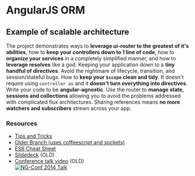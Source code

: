 AngularJS ORM
=============
Example of scalable architecture
-------------

The project demonstrates ways to **leverage ui-router to the greatest of it's abilities**, how to **keep your controllers down to 1 line of code**, how to **organize your services** in a completely simplified manner, and how to **leverage resolves** like a god. Keeping your application down to a **tiny handful of directives**. Avoid the nightmare of lifecycle, transition, and session/stateful bugs. How to **keep your `$scope` clean and tidy**. It doesn't require using `controller as` and it **doesn't turn everything into directives**. Write your code to be **angular-agnostic**. Use the router to **manage state, sessions and collections** allowing you to avoid the problems addressed with complicated flux architectures. Sharing references means **no more watchers and subscribers** strewn across your app.

### Resources

* [Tips and Tricks](https://github.com/ProLoser/AngularJS-ORM/blob/master/TIPS-AND-TRICKS.md)
* [Older Branch (uses coffeescript and sockets)](https://github.com/ProLoser/AngularJS-ORM/tree/coffee-sockets)
* [ES6 Cheat Sheet](ES6-Cheat-Sheet.md)
* [Slidedeck](http://slid.es/proloser/angularjs-orm) (OLD)  
* [Conference talk video](http://www.youtube.com/watch?v=Iw-3qgG_ipU) (OLD)  
[![NG-Conf 2014 Talk](http://i1.ytimg.com/vi/Iw-3qgG_ipU/0.jpg)](http://www.youtube.com/watch?v=Iw-3qgG_ipU)
